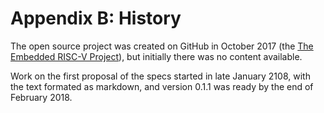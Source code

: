 # Appendix B: History

The open source project was created on GitHub in October 2017 (the
[The Embedded RISC-V Project](https://github.com/emb-riscv)), 
but initially there was no content available.

Work on the first proposal of the specs started in late January 2108, with the
text formated as markdown, and version 0.1.1 was ready by the end of February 2018.
